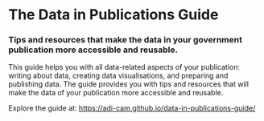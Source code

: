 # The Data in Publications Guide

### Tips and resources that make the data in your government publication more accessible and reusable.

This guide helps you with all data-related aspects of your publication: writing about data, creating data visualisations, and preparing and publishing data. The guide provides you with tips and resources that will make the data of your publication more accessible and reusable. 

Explore the guide at: https://adi-cam.github.io/data-in-publications-guide/ 
